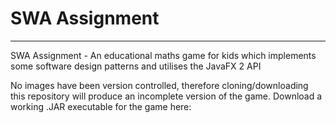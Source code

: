 # SWA Assignment
----
SWA Assignment - An educational maths game for kids which implements some software design patterns and utilises the JavaFX 2 API

No images have been version controlled, therefore cloning/downloading this repository will produce an incomplete version of the game. Download a working .JAR executable for the game here: 
